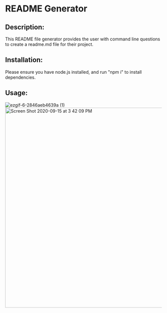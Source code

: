# README Generator

## Description:
This README file generator provides the user with command line questions to create a readme.md file for their project.

## Installation:
Please ensure you have node.js installed, and run "npm i" to install dependencies.

## Usage:
![ezgif-6-2846aeb4639a (1)](https://user-images.githubusercontent.com/66179815/93272159-be9fec80-f769-11ea-8548-31a1f1e0913f.gif)
<img width="642" alt="Screen Shot 2020-09-15 at 3 42 09 PM" src="https://user-images.githubusercontent.com/66179815/93272326-14749480-f76a-11ea-8546-3ba6e35c9038.png">
    